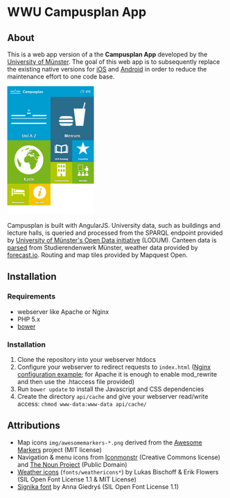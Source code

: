 # WWU Campusplan App 

## About

This is a web app version of a the **Campusplan App** developed by the [University of Münster](http://www.uni-muenster.de/). The goal of this web app is to subsequently replace the existing native versions for [iOS](http://itunes.apple.com/de/app/wwu-campus-plan/id474030032?mt=8) and [Android](https://play.google.com/store/apps/details?id=ifgi.android) in order to reduce the maintenance effort to one code base.

![Screenshot](screenshot.png)

Campusplan is built with AngularJS. University data, such as buildings and lecture halls, is queried and processed from the SPARQL endpoint provided by [University of Münster's Open Data initiative](http://lodum.de/) (LODUM). Canteen data is [parsed](https://github.com/chk1/mensaparser) from Studierendenwerk Münster, weather data provided by [forecast.io](http://forecast.io/). Routing and map tiles provided by Mapquest Open.

## Installation

### Requirements

* webserver like Apache or Nginx 
* PHP 5.x
* [bower](http://bower.io/)

### Installation

1. Clone the repository into your webserver htdocs
2. Configure your webserver to redirect requests to `index.html` ([Nginx configuration example](https://gist.github.com/chk1/d8149378fcea2cf72778); for Apache it is enough to enable mod_rewrite and then use the .htaccess file provided)
2. Run ```bower update``` to install the Javascript and CSS dependencies
3. Create the directory ```api/cache``` and give your webserver read/write access: ```chmod www-data:www-data api/cache/```

## Attributions

* Map icons `img/awesomemarkers-*.png` derived from the [Awesome Markers](https://github.com/lvoogdt/Leaflet.awesome-markers) project (MIT license)
* Navigation & menu icons from [Iconmonstr](http://iconmonstr.com/) (Creative Commons license) and [The Noun Project](http://thenounproject.com/) (Public Domain)
* [Weather icons](http://erikflowers.github.io/weather-icons/) (`fonts/weathericons*`) by Lukas Bischoff & Erik Flowers (SIL Open Font License 1.1 & MIT License)
* [Signika font](http://www.google.com/fonts/specimen/Signika) by Anna Giedryś (SIL Open Font License 1.1)